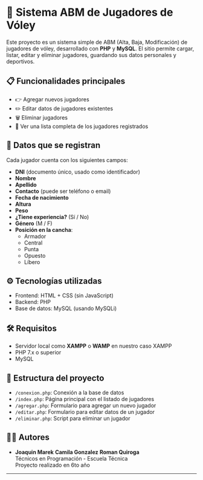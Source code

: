 # 🏐 Sistema ABM de Jugadores de Vóley

Este proyecto es un sistema simple de ABM (Alta, Baja, Modificación) de jugadores de vóley, desarrollado con **PHP** y **MySQL**. El sitio permite cargar, listar, editar y eliminar jugadores, guardando sus datos personales y deportivos.

## 📋 Funcionalidades principales

- 👉 Agregar nuevos jugadores
- ✏️ Editar datos de jugadores existentes
- 🗑️ Eliminar jugadores
- 📄 Ver una lista completa de los jugadores registrados

## 🧾 Datos que se registran

Cada jugador cuenta con los siguientes campos:

- **DNI** (documento único, usado como identificador)
- **Nombre**
- **Apellido**
- **Contacto** (puede ser teléfono o email)
- **Fecha de nacimiento**
- **Altura**
- **Peso**
- **¿Tiene experiencia?** (Sí / No)
- **Género** (M / F)
- **Posición en la cancha**:
  - Armador
  - Central
  - Punta
  - Opuesto
  - Líbero

## ⚙️ Tecnologías utilizadas

- Frontend: HTML + CSS (sin JavaScript)
- Backend: PHP
- Base de datos: MySQL (usando MySQLi)

## 🛠️ Requisitos

- Servidor local como **XAMPP** o **WAMP** en nuestro caso XAMPP
- PHP 7.x o superior
- MySQL

## 📂 Estructura del proyecto

- `/conexion.php`: Conexión a la base de datos
- `/index.php`: Página principal con el listado de jugadores
- `/agregar.php`: Formulario para agregar un nuevo jugador
- `/editar.php`: Formulario para editar datos de un jugador
- `/eliminar.php`: Script para eliminar un jugador


## 🧑‍💻 Autores

- **Joaquin Marek** **Camila Gonzalez** **Roman Quiroga**  
  Técnicos en Programación - Escuela Técnica  
  Proyecto realizado en 6to año

---